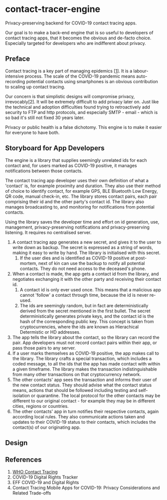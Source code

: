 # contact-tracer-engine
Privacy-preserving backend for COVID-19 contact tracing apps.

Our goal is to make a back-end engine that is so useful to developers of contact tracing apps, that it becomes the obvious and de-facto choice. Especially targeted for developers who are indifferent about privacy.

## Preface
Contact tracing is a key part of managing epidemics [[1](https://www.who.int/features/qa/contact-tracing/en/)]. It is a labour-intensive process. The scale of the COVID-19 pandemic means auto-recording potential contacts using smartphones is an obvious contribution to scaling up contact tracing.

Our concern is that simplistic designs will compromise privacy, irrevocably[2]. It will be extremely difficult to add privacy later on. Just like the technical and adoption difficulties found trying to retroactively add security to FTP and http protocols, and especially SMTP - email - which is so bad it's still not fixed 30 years later.

Privacy or public health is a false dichotomy. This engine is to make it easier for everyone to have both.

## Storyboard for App Developers

The engine is a library that supplies seemingly unrelated ids for each contact and, for users marked as COVID-19 positive, it manages notifications between those contacts.

The contact tracing app developer uses their own definition of what a 'contact' is, for example proximity and duration. They also use their method of choice to identify contact, for example GPS, BLE Bluetooth Low Energy, QR code, manual check-in, etc. The library stores contact pairs, each pair comprising their id and the other party's contact id. The library also manages broadcasting to, and monitoring for notifications from potential contacts.

Using the library saves the developer time and effort on id generation, use, management, privacy-preserving notifications and privacy-preserving listening. It requires no centralised server.


1. A contact tracing app generates a new secret, and gives it to the user to write down as backup. The secret is expressed as a string of words, making it easy to write by hand. The library is initialised with this secret.
   1. If the user dies and is identified as COVID-19 positive at post-mortem, next of kin can use the backup to notify all potential contacts. They do not need access to the deceased's phone.
1. When a contact is made, the app gets a contact id from the library, and negotiates exchanging it with the other party and receiving their contact id.
   1. A contact id is only ever used once. This means that a malicious app cannot 'follow' a contact through time, because the id is never re-used.
   1. The ids are seemingly random, but in fact are deterministically derived from the secret mentioned in the first bullet. The secret deterministically generates private keys, and the contact id is the hash of the corresponding public key. This concept is taken from cryptocurrencies, where the ids are known as Hierachical Determistic or HD addresses.
1. The app tells the library about the contact, so the library can record the pair. App developers must not record contact pairs within their app, or pass those pairs to any server.
1. If a user marks themselves as COVID-19 positive, the app makes call to the library. The library crafts a special transaction, which includes a coded message, to all the ids that the app has made contact with within a given timeframe. The library makes the transaction indistinguishable from many other transactions on that cryptocurrency network.
1. The other contacts' app sees the transaction and informs their user of the new contact status. They should advise what the contact status means, actions that should be followed including testing and self-isolation or quarantine. The local protocol for the other contacts may be different to our original contact - for example they may be in different cities, regions or countries.
1. The other contacts' app in turn notifies their respective contacts, again according local rules. They also communicate actions taken and updates to their COVID-19 status to their contacts, which includes the contact(s) of our originating app.

## Design	

## References

1. [WHO Contact Tracing](https://www.who.int/features/qa/contact-tracing/en/)
1. COVID-19 Digital Rights Tracker
1. EFF COVID-19 and Digital Rights
1. Contact Tracing Mobile Apps for COVID-19: Privacy Considerations and Related Trade-offs

